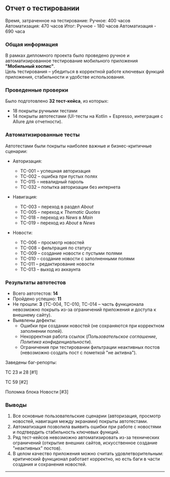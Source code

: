 ## Отчет о тестировании
Время, затраченное на тестирование:
Ручное: 400 часов
Автоматизация: 470 часов
Итог:
Ручное - 180 часов Автоматизация - 690 часа

### Общая информация
В рамках дипломного проекта было проведено ручное и автоматизированное тестирование мобильного приложения **"Мобильный хоспис"**.  
Цель тестирования – убедиться в корректной работе ключевых функций приложения, стабильности и удобстве использования.

### Проведенные проверки
Было подготовлено **32 тест-кейса**, из которых:  
- 18 покрыты ручными тестами  
- 14 покрыты автотестами (UI-тесты на Kotlin + Espresso, интеграция с Allure для отчетности).  

### Автоматизированные тесты
Автотестами были покрыты наиболее важные и бизнес-критичные сценарии:  
- Авторизация:  
  - TC-001 – успешная авторизация  
  - TC-002 – ошибка при пустых полях  
  - TC-015 – невалидный пароль  
  - TC-032 – попытка авторизации без интернета  

- Навигация:  
  - TC-003 – переход в раздел *About*  
  - TC-005 – переход к *Thematic Quotes*  
  - TC-018 – переход из *News* в *Main*  
  - TC-019 – переход из *About* в *News*  

- Новости:  
  - TC-006 – просмотр новостей  
  - TC-008 – фильтрация по статусу  
  - TC-009 – создание новости с пустыми полями  
  - TC-010 – создание новости с заполненными полями  
  - TC-011 – редактирование новости  
  - TC-013 – выход из аккаунта  

### Результаты автотестов
- Всего автотестов: **14**  
- Пройдено успешно: **11**  
- Не прошли: **3** (TC-004, TC-010, TC-014 – часть функционала невозможно покрыть из-за ограничений приложения и доступа к внешнему сайту).  
- Выявлены дефекты:  
  - Ошибки при создании новостей (не сохраняются при корректном заполнении полей).  
  - Некорректная работа ссылок (*Пользовательское соглашение*, *Политика конфиденциальности*).  
  - Ограничения при тестировании фильтрации неактивных постов (невозможно создать пост с пометкой "не активна").

Заведены баг-репорты:

TC 23 и 28 [#1]

TC 59 [#2]

Поломка блока Новости [#3]

### Выводы
1. Все основные пользовательские сценарии (авторизация, просмотр новостей, навигация между экранами) покрыты автотестами.  
2. Автоматизация позволила выявить ошибки при работе с новостями и подтвердить стабильность ключевых функций.  
3. Ряд тест-кейсов невозможно автоматизировать из-за технических ограничений (открытие внешних сайтов, искусственное создание "неактивных" постов).  
4. В целом качество приложения можно считать удовлетворительным: критический функционал работает корректно, но есть баги в части создания и сохранения новостей.  

---
